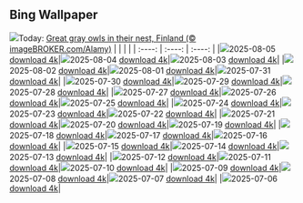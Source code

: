 ## Bing Wallpaper
![](./wallpaper/2025-08-05.jpg)Today: [Great gray owls in their nest, Finland (© imageBROKER.com/Alamy)](./wallpaper/2025-08-05.jpg)
|      |      |      |
| :----: | :----: | :----: |
|![](./wallpaper/2025-08-05_sm.jpg)2025-08-05 [download 4k](./wallpaper/2025-08-05.jpg)|![](./wallpaper/2025-08-04_sm.jpg)2025-08-04 [download 4k](./wallpaper/2025-08-04.jpg)|![](./wallpaper/2025-08-03_sm.jpg)2025-08-03 [download 4k](./wallpaper/2025-08-03.jpg)|
|![](./wallpaper/2025-08-02_sm.jpg)2025-08-02 [download 4k](./wallpaper/2025-08-02.jpg)|![](./wallpaper/2025-08-01_sm.jpg)2025-08-01 [download 4k](./wallpaper/2025-08-01.jpg)|![](./wallpaper/2025-07-31_sm.jpg)2025-07-31 [download 4k](./wallpaper/2025-07-31.jpg)|
|![](./wallpaper/2025-07-30_sm.jpg)2025-07-30 [download 4k](./wallpaper/2025-07-30.jpg)|![](./wallpaper/2025-07-29_sm.jpg)2025-07-29 [download 4k](./wallpaper/2025-07-29.jpg)|![](./wallpaper/2025-07-28_sm.jpg)2025-07-28 [download 4k](./wallpaper/2025-07-28.jpg)|
|![](./wallpaper/2025-07-27_sm.jpg)2025-07-27 [download 4k](./wallpaper/2025-07-27.jpg)|![](./wallpaper/2025-07-26_sm.jpg)2025-07-26 [download 4k](./wallpaper/2025-07-26.jpg)|![](./wallpaper/2025-07-25_sm.jpg)2025-07-25 [download 4k](./wallpaper/2025-07-25.jpg)|
|![](./wallpaper/2025-07-24_sm.jpg)2025-07-24 [download 4k](./wallpaper/2025-07-24.jpg)|![](./wallpaper/2025-07-23_sm.jpg)2025-07-23 [download 4k](./wallpaper/2025-07-23.jpg)|![](./wallpaper/2025-07-22_sm.jpg)2025-07-22 [download 4k](./wallpaper/2025-07-22.jpg)|
|![](./wallpaper/2025-07-21_sm.jpg)2025-07-21 [download 4k](./wallpaper/2025-07-21.jpg)|![](./wallpaper/2025-07-20_sm.jpg)2025-07-20 [download 4k](./wallpaper/2025-07-20.jpg)|![](./wallpaper/2025-07-19_sm.jpg)2025-07-19 [download 4k](./wallpaper/2025-07-19.jpg)|
|![](./wallpaper/2025-07-18_sm.jpg)2025-07-18 [download 4k](./wallpaper/2025-07-18.jpg)|![](./wallpaper/2025-07-17_sm.jpg)2025-07-17 [download 4k](./wallpaper/2025-07-17.jpg)|![](./wallpaper/2025-07-16_sm.jpg)2025-07-16 [download 4k](./wallpaper/2025-07-16.jpg)|
|![](./wallpaper/2025-07-15_sm.jpg)2025-07-15 [download 4k](./wallpaper/2025-07-15.jpg)|![](./wallpaper/2025-07-14_sm.jpg)2025-07-14 [download 4k](./wallpaper/2025-07-14.jpg)|![](./wallpaper/2025-07-13_sm.jpg)2025-07-13 [download 4k](./wallpaper/2025-07-13.jpg)|
|![](./wallpaper/2025-07-12_sm.jpg)2025-07-12 [download 4k](./wallpaper/2025-07-12.jpg)|![](./wallpaper/2025-07-11_sm.jpg)2025-07-11 [download 4k](./wallpaper/2025-07-11.jpg)|![](./wallpaper/2025-07-10_sm.jpg)2025-07-10 [download 4k](./wallpaper/2025-07-10.jpg)|
|![](./wallpaper/2025-07-09_sm.jpg)2025-07-09 [download 4k](./wallpaper/2025-07-09.jpg)|![](./wallpaper/2025-07-08_sm.jpg)2025-07-08 [download 4k](./wallpaper/2025-07-08.jpg)|![](./wallpaper/2025-07-07_sm.jpg)2025-07-07 [download 4k](./wallpaper/2025-07-07.jpg)|
|![](./wallpaper/2025-07-06_sm.jpg)2025-07-06 [download 4k](./wallpaper/2025-07-06.jpg)|